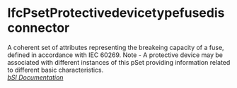 IfcPsetProtectivedevicetypefusedisconnector
===========================================
A coherent set of attributes representing the breakeing capacity of a fuse,
defined in accordance with IEC 60269. Note - A protective device may be
associated with different instances of this pSet providing information related
to different basic characteristics.  
[ _bSI
Documentation_](https://standards.buildingsmart.org/IFC/DEV/IFC4_2/FINAL/HTML/schema/ifcelectricaldomain/pset/pset_protectivedevicetypefusedisconnector.htm)


